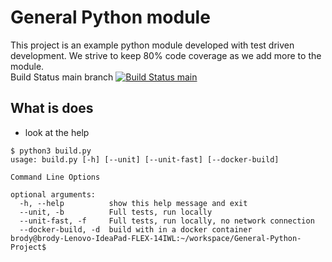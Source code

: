 # General Python module
This project is an example python module developed with test driven development. We strive to keep 80% code coverage as we add more to the module.
<BR> Build Status main branch [![Build Status main](https://github.com/spudnic/General-Python-Project/actions/workflows/main.yml/badge.svg?branch=main)](https://github.com/spudnic/General-Python-Project/actions/workflows/main.yml)

## What is does
* look at the help
```
$ python3 build.py 
usage: build.py [-h] [--unit] [--unit-fast] [--docker-build]

Command Line Options

optional arguments:
  -h, --help          show this help message and exit
  --unit, -b          Full tests, run locally
  --unit-fast, -f     Full tests, run locally, no network connection
  --docker-build, -d  build with in a docker container
brody@brody-Lenovo-IdeaPad-FLEX-14IWL:~/workspace/General-Python-Project$ 

```

